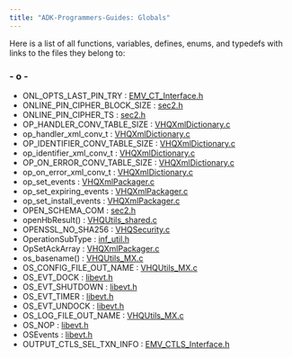 ```yaml
---
title: "ADK-Programmers-Guides: Globals"
---
```


Here is a list of all functions, variables, defines, enums, and typedefs with links to the files they belong to:

### - o -

- ONL_OPTS_LAST_PIN_TRY : <a href="group___t_x_n___o_p_t_i_o_n_s.md#ga702fafaf6ff1b19d7d3ce40426e9ea47">EMV_CT_Interface.h</a>
- ONLINE_PIN_CIPHER_BLOCK_SIZE : <a href="sec2_8h.md#ac2136c07151c2da9745fab48e30adcf3">sec2.h</a>
- ONLINE_PIN_CIPHER_TS : <a href="sec2_8h.md#ac642a0fc4f1a427e60650604d990d71c">sec2.h</a>
- OP_HANDLER_CONV_TABLE_SIZE : <a href="_v_h_q_xml_dictionary_8c.md#a3d303318797407f05f8616341d34a399">VHQXmlDictionary.c</a>
- op_handler_xml_conv_t : <a href="_v_h_q_xml_dictionary_8c.md#ab0e4d49dd15b4031751e61b5edd114f1">VHQXmlDictionary.c</a>
- OP_IDENTIFIER_CONV_TABLE_SIZE : <a href="_v_h_q_xml_dictionary_8c.md#a625694de79acae7d94b43c022ae03cec">VHQXmlDictionary.c</a>
- op_identifier_xml_conv_t : <a href="_v_h_q_xml_dictionary_8c.md#a170528c0ecb6a2bedc71833f1420b3a4">VHQXmlDictionary.c</a>
- OP_ON_ERROR_CONV_TABLE_SIZE : <a href="_v_h_q_xml_dictionary_8c.md#af1d3a04f29e9d4c283dc770448dfb776">VHQXmlDictionary.c</a>
- op_on_error_xml_conv_t : <a href="_v_h_q_xml_dictionary_8c.md#ab641778b14e43b69f10548a5e5bad95e">VHQXmlDictionary.c</a>
- op_set_events : <a href="_v_h_q_xml_packager_8c.md#afa29bd72ad171acdfa84fc984379b3ac">VHQXmlPackager.c</a>
- op_set_expiring_events : <a href="_v_h_q_xml_packager_8c.md#aec1e5236fff96702a89a49a2ba15a3c5">VHQXmlPackager.c</a>
- op_set_install_events : <a href="_v_h_q_xml_packager_8c.md#a30e189493d2446b3874cf62acaabb573">VHQXmlPackager.c</a>
- OPEN_SCHEMA_COM : <a href="sec2_8h.md#a453e6542f2cb31abde608e81d8ba6837a24dcfcb843f3986df1d863c45e09bcdb">sec2.h</a>
- openHbResult() : <a href="_v_h_q_utils__shared_8c.md#ab5c01f84a9d03f4e13931e70b4a65d06">VHQUtils_shared.c</a>
- OPENSSL_NO_SHA256 : <a href="_v_h_q_security_8c.md#ad9d20261502cc111f476db968c3b0239">VHQSecurity.c</a>
- OperationSubType : <a href="group__inf__util__public.md#ga436e393d88341728721b3496ededd5a3">inf_util.h</a>
- OpSetAckArray : <a href="_v_h_q_xml_packager_8c.md#a3bdb87d4107fe4416e41b85efbadbf65">VHQXmlPackager.c</a>
- os_basename() : <a href="_v_h_q_utils___m_x_8c.md#a135db9808bd88be3f705927cba4b1ffe">VHQUtils_MX.c</a>
- OS_CONFIG_FILE_OUT_NAME : <a href="_v_h_q_utils___m_x_8c.md#aca30f3c6379d6656d2f58274f7f6536a">VHQUtils_MX.c</a>
- OS_EVT_DOCK : <a href="libevt_8h.md#a47782499daa82ca02ceec0dde367c162aec9658ee40107e166a1dac5d8efc29a1">libevt.h</a>
- OS_EVT_SHUTDOWN : <a href="libevt_8h.md#a47782499daa82ca02ceec0dde367c162ae25c516903050b08d5cd015e625bf3af">libevt.h</a>
- OS_EVT_TIMER : <a href="libevt_8h.md#a47782499daa82ca02ceec0dde367c162a55c5d33fac553b62a4a2988c2b53af96">libevt.h</a>
- OS_EVT_UNDOCK : <a href="libevt_8h.md#a47782499daa82ca02ceec0dde367c162a37f3b245fe203131c78859388aa7d6ec">libevt.h</a>
- OS_LOG_FILE_OUT_NAME : <a href="_v_h_q_utils___m_x_8c.md#ad322e57e6363a973b4fe1c99907c51db">VHQUtils_MX.c</a>
- OS_NOP : <a href="libevt_8h.md#a47782499daa82ca02ceec0dde367c162a46e70b83f1a2498c9325b00cb2cf4e3e">libevt.h</a>
- OSEvents : <a href="libevt_8h.md#a47782499daa82ca02ceec0dde367c162">libevt.h</a>
- OUTPUT_CTLS_SEL_TXN_INFO : <a href="group___d_e_f___o_u_t_p_u_t___s_e_l_e_c_t.md#ga92a2b1c47094479574095371e07bbf59">EMV_CTLS_Interface.h</a>
